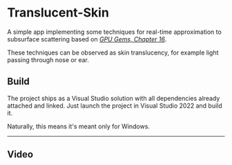 # Translucent-Skin

A simple app implementing some techniques for real-time approximation to subsurface scattering based on [*GPU Gems, Chapter 16*](https://developer.nvidia.com/gpugems/gpugems/part-iii-materials/chapter-16-real-time-approximations-subsurface-scattering).

These techniques can be observed as skin translucency, for example light passing through nose or ear.

## Build

The project ships as a Visual Studio solution with all dependencies already attached and linked. Just launch the project in Visual Studio 2022 and build it.

Naturally, this means it's meant only for Windows.

___

## Video
